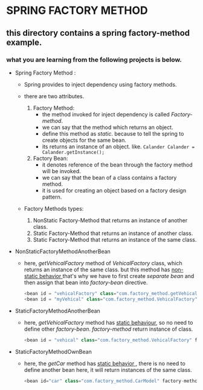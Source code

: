 # SPRING FACTORY METHOD

## this directory contains a spring factory-method example. 

   ### what you are learning from the following projects is below.

   - Spring Factory Method :
      - Spring provides to inject dependency using factory methods.
      - there are two attributes.
         1. Factory Method:
            - the method invoked for inject dependency is called *Factory-method*.
            - we can say that the method which returns an object.
            - define this method as *static*. because to tell the spring to create objects for the same bean.
            - its returns an instance of an object. like. `Calander Calander = Calander.getInstance();`
         2. Factory Bean:
            - it denotes reference of the bean through the factory method will be invoked.
            - we can say that the bean of a class contains a factory method.
            - it is used for creating an object based on a factory design pattern.
      
      - Factory Methods types:
         1. NonStatic Factory-Method that returns an instance of another class.
         2. Static Factory-Method that returns an instance of another class.
         3. Static Factory-Method that returns an instance of the same class.  
      
   - NonStaticFactoryMethodAnotherBean
     -  here, *getVehicalFactory* method of *VehicalFactory* class, which returns an instance of the same class. but this method has <u>non-static behavior </u> that's why we have to first create *separate bean* and then assign that bean into *factory-bean* directive.
         ```java
         <bean id = "vehicalFactory" class="com.factory_method.getVehicalFactory"/>
         <bean id = "myVehical" class="com.factory_method.VehicalFactory" factory-method="getVehicalFactory" factory-bean="vehicalFactory"/>
         ```

   - StaticFactoryMethodAnotherBean
     - here, *getVehicalFactory* method has <u>static behaviour</u>, so no need to define other *factory-bean*. *factory-method* return instance of class.
         ```java
         <bean id = "vehical" class="com.factory_method.VehicalFactory" factory-method="getVehicalFactory"/> 
         ``` 
   - StaticFactoryMethodOwnBean
     - here, the *getCar* method has  <u>static behavior </u>, there is no need to define another bean here, it will return instances of the same class. 
         ```java
         <bean id="car" class="com.factory_method.CarModel" factory-method="getCar" />
         ``` 
     

